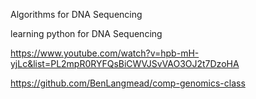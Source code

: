 Algorithms for DNA Sequencing

learning python for DNA Sequencing

https://www.youtube.com/watch?v=hpb-mH-yjLc&list=PL2mpR0RYFQsBiCWVJSvVAO3OJ2t7DzoHA

https://github.com/BenLangmead/comp-genomics-class
